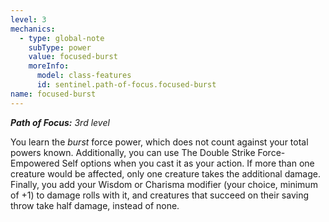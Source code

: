 ```yaml
---
level: 3
mechanics:
  - type: global-note
    subType: power
    value: focused-burst
    moreInfo:
      model: class-features
      id: sentinel.path-of-focus.focused-burst
name: focused-burst
---
```

_**Path of Focus:** 3rd level_
You learn the *burst* force power, which does not count against your total powers known. Additionally, you can use The Double Strike Force-Empowered Self options when you cast it as your action. If more than one creature would be affected, only one creature takes the additional damage. Finally, you add your Wisdom or Charisma modifier (your choice, minimum of +1) to damage rolls with it, and creatures that succeed on their saving throw take half damage, instead of none.